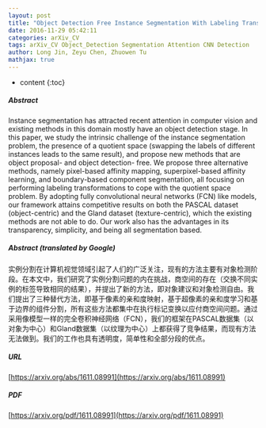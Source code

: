 ```yaml
---
layout: post
title: "Object Detection Free Instance Segmentation With Labeling Transformations"
date: 2016-11-29 05:42:11
categories: arXiv_CV
tags: arXiv_CV Object_Detection Segmentation Attention CNN Detection
author: Long Jin, Zeyu Chen, Zhuowen Tu
mathjax: true
---
```


* content
{:toc}

##### Abstract
Instance segmentation has attracted recent attention in computer vision and existing methods in this domain mostly have an object detection stage. In this paper, we study the intrinsic challenge of the instance segmentation problem, the presence of a quotient space (swapping the labels of different instances leads to the same result), and propose new methods that are object proposal- and object detection- free. We propose three alternative methods, namely pixel-based affinity mapping, superpixel-based affinity learning, and boundary-based component segmentation, all focusing on performing labeling transformations to cope with the quotient space problem. By adopting fully convolutional neural networks (FCN) like models, our framework attains competitive results on both the PASCAL dataset (object-centric) and the Gland dataset (texture-centric), which the existing methods are not able to do. Our work also has the advantages in its transparency, simplicity, and being all segmentation based.

##### Abstract (translated by Google)
实例分割在计算机视觉领域引起了人们的广泛关注，现有的方法主要有对象检测阶段。在本文中，我们研究了实例分割问题的内在挑战，商空间的存在（交换不同实例的标签导致相同的结果），并提出了新的方法，即对象建议和对象检测自由。我们提出了三种替代方法，即基于像素的亲和度映射，基于超像素的亲和度学习和基于边界的组件分割，所有这些方法都集中在执行标记变换以应付商空间问题。通过采用像模型一样的完全卷积神经网络（FCN），我们的框架在PASCAL数据集（以对象为中心）和Gland数据集（以纹理为中心）上都获得了竞争结果，而现有方法无法做到。我们的工作也具有透明度，简单性和全部分段的优点。

##### URL
[https://arxiv.org/abs/1611.08991](https://arxiv.org/abs/1611.08991)

##### PDF
[https://arxiv.org/pdf/1611.08991](https://arxiv.org/pdf/1611.08991)

